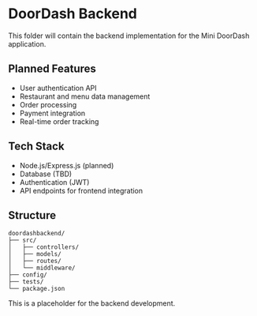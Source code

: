 # DoorDash Backend

This folder will contain the backend implementation for the Mini DoorDash application.

## Planned Features

- User authentication API
- Restaurant and menu data management
- Order processing
- Payment integration
- Real-time order tracking

## Tech Stack

- Node.js/Express.js (planned)
- Database (TBD)
- Authentication (JWT)
- API endpoints for frontend integration

## Structure

```
doordashbackend/
├── src/
│   ├── controllers/
│   ├── models/
│   ├── routes/
│   └── middleware/
├── config/
├── tests/
└── package.json
```

This is a placeholder for the backend development. 